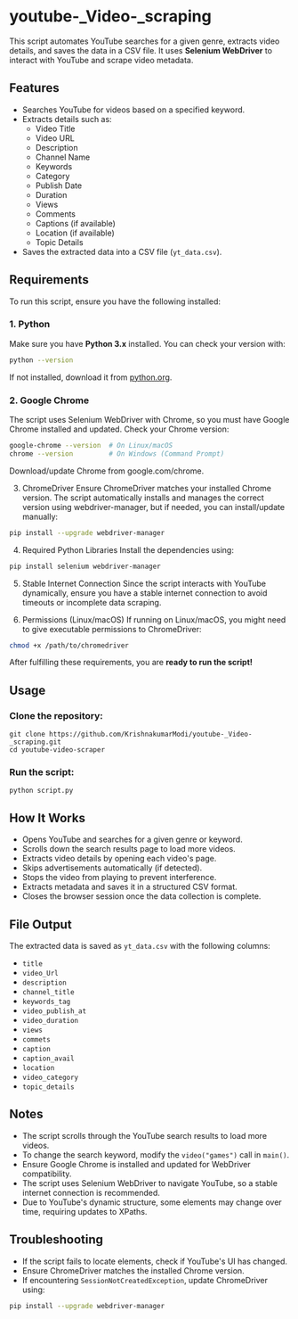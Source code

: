 # youtube-_Video-_scraping

This script automates YouTube searches for a given genre, extracts video details, and saves the data in a CSV file. It uses **Selenium WebDriver** to interact with YouTube and scrape video metadata.

## Features
- Searches YouTube for videos based on a specified keyword.
- Extracts details such as:
  - Video Title
  - Video URL
  - Description
  - Channel Name
  - Keywords
  - Category
  - Publish Date
  - Duration
  - Views
  - Comments
  - Captions (if available)
  - Location (if available)
  - Topic Details
- Saves the extracted data into a CSV file (`yt_data.csv`).

## Requirements

To run this script, ensure you have the following installed:

### 1. Python  
Make sure you have **Python 3.x** installed. You can check your version with:  
```bash
python --version
```
If not installed, download it from [python.org](https://www.python.org/downloads/).

### 2. Google Chrome
The script uses Selenium WebDriver with Chrome, so you must have Google Chrome installed and updated. Check your Chrome version:
```bash
google-chrome --version  # On Linux/macOS
chrome --version         # On Windows (Command Prompt)
```
Download/update Chrome from google.com/chrome.

3. ChromeDriver
Ensure ChromeDriver matches your installed Chrome version. The script automatically installs and manages the correct version using webdriver-manager, but if needed, you can install/update manually:
```bash
pip install --upgrade webdriver-manager
```
4. Required Python Libraries
Install the dependencies using:
```bash
pip install selenium webdriver-manager
```
5. Stable Internet Connection
Since the script interacts with YouTube dynamically, ensure you have a stable internet connection to avoid timeouts or incomplete data scraping.

6. Permissions (Linux/macOS)
If running on Linux/macOS, you might need to give executable permissions to ChromeDriver:
```bash
chmod +x /path/to/chromedriver
```
After fulfilling these requirements, you are **ready to run the script!**

## Usage
### Clone the repository:
```
git clone https://github.com/KrishnakumarModi/youtube-_Video-_scraping.git
cd youtube-video-scraper
```
### Run the script:
```
python script.py
```
## How It Works
- Opens YouTube and searches for a given genre or keyword.  
- Scrolls down the search results page to load more videos.  
- Extracts video details by opening each video's page.  
- Skips advertisements automatically (if detected).  
- Stops the video from playing to prevent interference.  
- Extracts metadata and saves it in a structured CSV format.  
- Closes the browser session once the data collection is complete.  

## File Output
The extracted data is saved as `yt_data.csv` with the following columns:

- `title`
- `video_Url`
- `description`
- `channel_title`
- `keywords_tag`
- `video_publish_at`
- `video_duration`
- `views`
- `commets`
- `caption`
- `caption_avail`
- `location`
- `video_category`
- `topic_details`

## Notes
- The script scrolls through the YouTube search results to load more videos.  
- To change the search keyword, modify the `video("games")` call in `main()`.  
- Ensure Google Chrome is installed and updated for WebDriver compatibility.  
- The script uses Selenium WebDriver to navigate YouTube, so a stable internet connection is recommended.  
- Due to YouTube's dynamic structure, some elements may change over time, requiring updates to XPaths.  

## Troubleshooting
- If the script fails to locate elements, check if YouTube's UI has changed.  
- Ensure ChromeDriver matches the installed Chrome version.  
- If encountering `SessionNotCreatedException`, update ChromeDriver using:  
```bash
pip install --upgrade webdriver-manager
```



